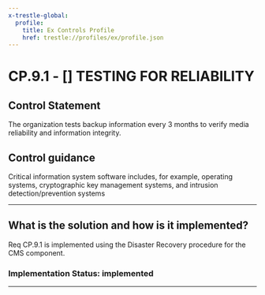 ```yaml
---
x-trestle-global:
  profile:
    title: Ex Controls Profile
    href: trestle://profiles/ex/profile.json
---
```


# CP.9.1 - \[\] TESTING FOR RELIABILITY

## Control Statement

The organization tests backup information every 3 months to verify media reliability and information integrity.

## Control guidance

Critical information system software includes, for example, operating systems, cryptographic key management systems, and intrusion detection/prevention systems

______________________________________________________________________

## What is the solution and how is it implemented?

<!-- For implementation status enter one of: implemented, partial, planned, alternative, not-applicable -->

<!-- Note that the list of rules under ### Rules: is read-only and changes will not be captured after assembly to JSON -->

Req CP.9.1 is implemented using the Disaster Recovery procedure for the CMS component.

### Implementation Status: implemented

______________________________________________________________________

